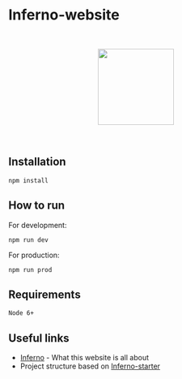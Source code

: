 # Inferno-website

<p>&nbsp;</p>
<p align="center"><img src="https://avatars2.githubusercontent.com/u/14214240?v=3&s=400" width="150px"></p>
<p>&nbsp;</p>

## Installation

    npm install

## How to run

For development:

    npm run dev

For production:

    npm run prod
    
## Requirements

    Node 6+

## Useful links

* [Inferno](https://github.com/trueadm/inferno) - What this website is all about
* Project structure based on [Inferno-starter](https://github.com/nightwolfz/inferno-starter)
